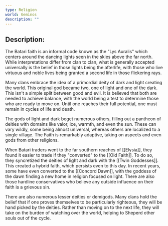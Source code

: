 ```yaml
---
type: Religion
world: Geminos
description: ""
---
```


## Description:


The Batari faith is an informal code known as the "Lys Auralis" which centers around the dancing lights seen in the skies above the far north. While interpretations differ from clan to clan, what is generally accepted universally is the belief in those lights being the afterlife, with those who live virtuous and noble lives being granted a second life in those flickering rays.

Many clans embrace the idea of a primordial deity of dark and light creating the world. This original god became two, one of light and one of the dark. This isn't a simple split between good and evil. It is believed that both are needed to achieve balance, with the world being a test to determine those who are ready to move on. Until one reaches their full potential, one must remain in cycles of life and death.

The gods of light and dark beget numerous others, filling out a pantheon of deities with domains like valor, ice, warmth, and even the sun. These can vary wildly, some being almost universal, whereas others are localized to a single village. The Faith is remarkably adaptive, taking on aspects and even gods from other religions.

When Batari traders went to the far southern reaches of [[Elysia]], they found it easier to trade if they "converted" to the [[Old Faith]]. To do so, they syncretized the deities of light and dark with the [[Twin Goddesses]]. This created a hybrid faith, which persists even to this day. In recent years, some have even converted to the [[Concord Dawn]], with the goddess of the dawn finding a new home in religion focused on light. There are also those hardline conservatives who believe any outside influence on their faith is a grievous  sin.

There are also numerous lesser deities or demigods. Many clans hold the belief that if one proves themselves to be particularly righteous, they will be hand picked by the deities. Rather than moving on to the next life, they will take on the burden of watching over the world, helping to Sheperd other souls out of the cycle.


